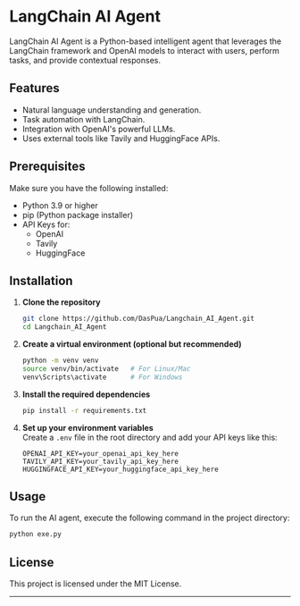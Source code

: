 # LangChain AI Agent

LangChain AI Agent is a Python-based intelligent agent that leverages the LangChain framework and OpenAI models to interact with users, perform tasks, and provide contextual responses.

## Features

- Natural language understanding and generation.
- Task automation with LangChain.
- Integration with OpenAI's powerful LLMs.
- Uses external tools like Tavily and HuggingFace APIs.

## Prerequisites

Make sure you have the following installed:

- Python 3.9 or higher
- pip (Python package installer)
- API Keys for:
  - OpenAI
  - Tavily
  - HuggingFace

## Installation

1. **Clone the repository**  
   ```bash
   git clone https://github.com/DasPua/Langchain_AI_Agent.git
   cd Langchain_AI_Agent
   ```

2. **Create a virtual environment (optional but recommended)**  
   ```bash
   python -m venv venv
   source venv/bin/activate   # For Linux/Mac
   venv\Scripts\activate      # For Windows
   ```

3. **Install the required dependencies**  
   ```bash
   pip install -r requirements.txt
   ```

4. **Set up your environment variables**  
   Create a `.env` file in the root directory and add your API keys like this:  
   ```
   OPENAI_API_KEY=your_openai_api_key_here
   TAVILY_API_KEY=your_tavily_api_key_here
   HUGGINGFACE_API_KEY=your_huggingface_api_key_here
   ```

## Usage

To run the AI agent, execute the following command in the project directory:

```bash
python exe.py
```

## License

This project is licensed under the MIT License.

---
